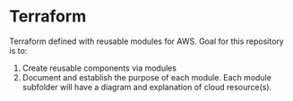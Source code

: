 # Terraform
Terraform defined with reusable modules for AWS. Goal for this repository is to: 
1. Create reusable components via modules
2. Document and establish the purpose of each module. Each module subfolder will have a diagram and explanation of cloud resource(s).
